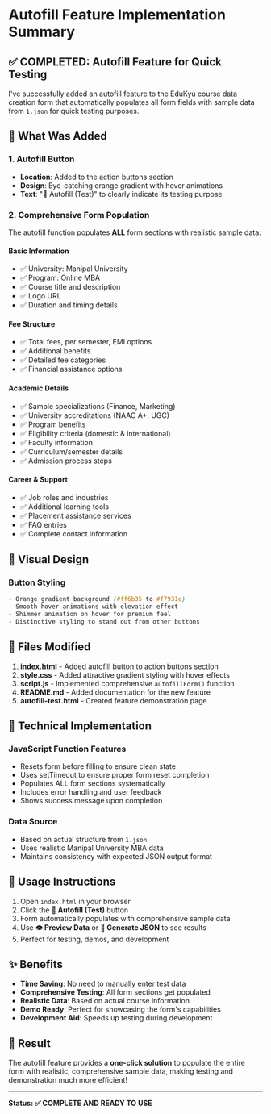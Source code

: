 # Autofill Feature Implementation Summary

## ✅ COMPLETED: Autofill Feature for Quick Testing

I've successfully added an autofill feature to the EduKyu course data creation form that automatically populates all form fields with sample data from `1.json` for quick testing purposes.

## 🚀 What Was Added

### 1. Autofill Button

- **Location**: Added to the action buttons section
- **Design**: Eye-catching orange gradient with hover animations
- **Text**: "🚀 Autofill (Test)" to clearly indicate its testing purpose

### 2. Comprehensive Form Population

The autofill function populates **ALL** form sections with realistic sample data:

#### Basic Information

- ✅ University: Manipal University
- ✅ Program: Online MBA
- ✅ Course title and description
- ✅ Logo URL
- ✅ Duration and timing details

#### Fee Structure

- ✅ Total fees, per semester, EMI options
- ✅ Additional benefits
- ✅ Detailed fee categories
- ✅ Financial assistance options

#### Academic Details

- ✅ Sample specializations (Finance, Marketing)
- ✅ University accreditations (NAAC A+, UGC)
- ✅ Program benefits
- ✅ Eligibility criteria (domestic & international)
- ✅ Faculty information
- ✅ Curriculum/semester details
- ✅ Admission process steps

#### Career & Support

- ✅ Job roles and industries
- ✅ Additional learning tools
- ✅ Placement assistance services
- ✅ FAQ entries
- ✅ Complete contact information

## 🎨 Visual Design

### Button Styling

```css
- Orange gradient background (#ff6b35 to #f7931e)
- Smooth hover animations with elevation effect
- Shimmer animation on hover for premium feel
- Distinctive styling to stand out from other buttons
```

## 📁 Files Modified

1. **index.html** - Added autofill button to action buttons section
2. **style.css** - Added attractive gradient styling with hover effects
3. **script.js** - Implemented comprehensive `autofillForm()` function
4. **README.md** - Added documentation for the new feature
5. **autofill-test.html** - Created feature demonstration page

## 🔧 Technical Implementation

### JavaScript Function Features

- Resets form before filling to ensure clean state
- Uses setTimeout to ensure proper form reset completion
- Populates ALL form sections systematically
- Includes error handling and user feedback
- Shows success message upon completion

### Data Source

- Based on actual structure from `1.json`
- Uses realistic Manipal University MBA data
- Maintains consistency with expected JSON output format

## 🎯 Usage Instructions

1. Open `index.html` in your browser
2. Click the **🚀 Autofill (Test)** button
3. Form automatically populates with comprehensive sample data
4. Use **👁️ Preview Data** or **📄 Generate JSON** to see results
5. Perfect for testing, demos, and development

## ✨ Benefits

- **Time Saving**: No need to manually enter test data
- **Comprehensive Testing**: All form sections get populated
- **Realistic Data**: Based on actual course information
- **Demo Ready**: Perfect for showcasing the form's capabilities
- **Development Aid**: Speeds up testing during development

## 🎉 Result

The autofill feature provides a **one-click solution** to populate the entire form with realistic, comprehensive sample data, making testing and demonstration much more efficient!

---
**Status: ✅ COMPLETE AND READY TO USE**
